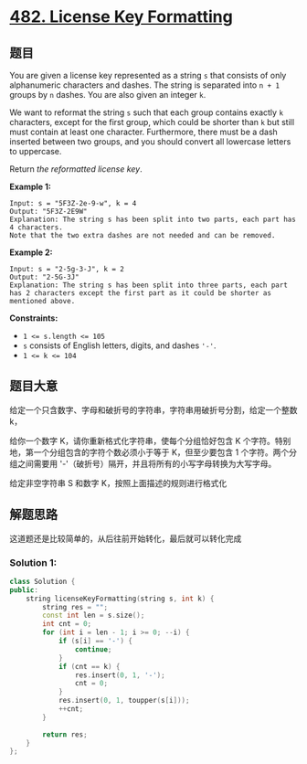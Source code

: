 # [482. License Key Formatting](https://leetcode-cn.com/problems/license-key-formatting/)

## 题目

You are given a license key represented as a string `s` that consists of only alphanumeric characters and dashes. The string is separated into `n + 1` groups by `n` dashes. You are also given an integer `k`.

We want to reformat the string `s` such that each group contains exactly `k` characters, except for the first group, which could be shorter than `k` but still must contain at least one character. Furthermore, there must be a dash inserted between two groups, and you should convert all lowercase letters to uppercase.

Return *the reformatted license key*.

 

**Example 1:**

```
Input: s = "5F3Z-2e-9-w", k = 4
Output: "5F3Z-2E9W"
Explanation: The string s has been split into two parts, each part has 4 characters.
Note that the two extra dashes are not needed and can be removed.
```

**Example 2:**

```
Input: s = "2-5g-3-J", k = 2
Output: "2-5G-3J"
Explanation: The string s has been split into three parts, each part has 2 characters except the first part as it could be shorter as mentioned above.
```

 

**Constraints:**

- `1 <= s.length <= 105`
- `s` consists of English letters, digits, and dashes `'-'`.
- `1 <= k <= 104`

## 题目大意

给定一个只含数字、字母和破折号的字符串，字符串用破折号分割，给定一个整数 k，

给你一个数字 K，请你重新格式化字符串，使每个分组恰好包含 K 个字符。特别地，第一个分组包含的字符个数必须小于等于 K，但至少要包含 1 个字符。两个分组之间需要用 '-'（破折号）隔开，并且将所有的小写字母转换为大写字母。

给定非空字符串 S 和数字 K，按照上面描述的规则进行格式化

## 解题思路

这道题还是比较简单的，从后往前开始转化，最后就可以转化完成

### Solution 1:

`````c++
class Solution {
public:
    string licenseKeyFormatting(string s, int k) {
        string res = "";
        const int len = s.size();
        int cnt = 0;
        for (int i = len - 1; i >= 0; --i) {
            if (s[i] == '-') {
                continue;
            }
            if (cnt == k) {
                res.insert(0, 1, '-');
                cnt = 0;
            }
            res.insert(0, 1, toupper(s[i]));
            ++cnt;
        }
        
        return res;
    }
};
`````

